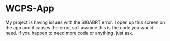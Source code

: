 # WCPS-App
My project is having issues with the SIGABRT error. I open up this screen on the app and it causes the error, so I assume this is the code you would need. If you happen to need more code or anything, just ask.

